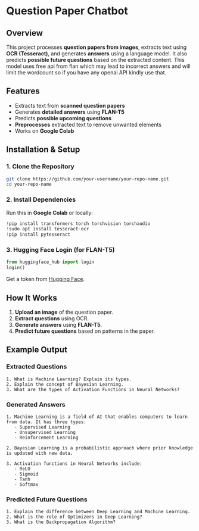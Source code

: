 # Question Paper Chatbot  

## Overview  
This project processes **question papers from images**, extracts text using **OCR (Tesseract)**, and generates **answers** using a language model. It also predicts **possible future questions** based on the extracted content. This model uses free api from flan which may lead to incorrect answers and will limit the wordcount so if you have any openai API kindly use that.

## Features  
- Extracts text from **scanned question papers**  
- Generates **detailed answers** using **FLAN-T5**  
- Predicts **possible upcoming questions**  
- **Preprocesses** extracted text to remove unwanted elements  
- Works on **Google Colab**  

## Installation & Setup  
### 1. Clone the Repository  
```bash
git clone https://github.com/your-username/your-repo-name.git
cd your-repo-name
```
### 2. Install Dependencies  
Run this in **Google Colab** or locally:  
```python
!pip install transformers torch torchvision torchaudio
!sudo apt install tesseract-ocr
!pip install pytesseract
```
### 3. Hugging Face Login (for FLAN-T5)  
```python
from huggingface_hub import login
login()
```
Get a token from [Hugging Face](https://huggingface.co/settings/tokens).  

## How It Works  
1. **Upload an image** of the question paper.  
2. **Extract questions** using OCR.  
3. **Generate answers** using **FLAN-T5**.  
4. **Predict future questions** based on patterns in the paper.  

## Example Output  
### Extracted Questions  
```
1. What is Machine Learning? Explain its types.  
2. Explain the concept of Bayesian Learning.  
3. What are the types of Activation Functions in Neural Networks?  
```
### Generated Answers  
```
1. Machine Learning is a field of AI that enables computers to learn from data. It has three types:  
   - Supervised Learning  
   - Unsupervised Learning  
   - Reinforcement Learning  

2. Bayesian Learning is a probabilistic approach where prior knowledge is updated with new data.  

3. Activation functions in Neural Networks include:  
   - ReLU  
   - Sigmoid  
   - Tanh  
   - Softmax  
```
### Predicted Future Questions  
```
1. Explain the difference between Deep Learning and Machine Learning.  
2. What is the role of Optimizers in Deep Learning?  
3. What is the Backpropagation Algorithm?  
```

